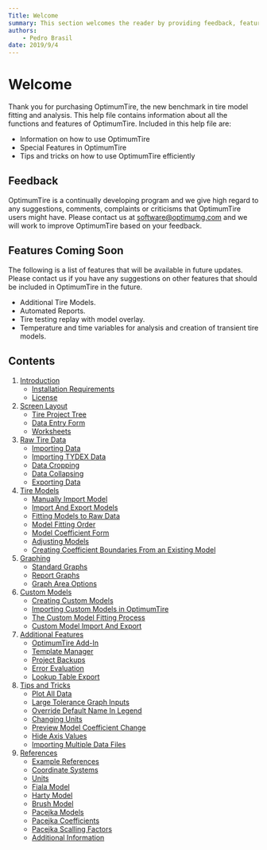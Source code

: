 ```yaml
---
Title: Welcome
summary: This section welcomes the reader by providing feedback, features coming soon and contents information.
authors:
    - Pedro Brasil   
date: 2019/9/4
---
```


# Welcome

Thank you for purchasing OptimumTire, the new benchmark in tire model fitting and analysis. This help file contains information about all the functions and features of OptimumTire. Included in this help file are:

* Information on how to use OptimumTire
* Special Features in OptimumTire
* Tips and tricks on how to use OptimumTire efficiently

## Feedback

OptimumTire is a continually developing program and we give high regard to any suggestions, comments, complaints or criticisms that OptimumTire users might have. Please contact us at [software@optimumg.com](mailto:software@optimumg.com) and we will work to improve OptimumTire based on your feedback.

## Features Coming Soon

The following is a list of features that will be available in future updates. Please contact us if you have any suggestions on other features that should be included in OptimumTire in the future.

* Additional Tire Models.
* Automated Reports.
* Tire testing replay with model overlay.
* Temperature and time variables for analysis and creation of transient tire models.

## Contents

1. [Introduction](1_Introduction/1_Introduction.md)
    * [Installation Requirements](1_Introduction/A_Installation_Requirements.md)
    * [License](1_Introduction/B_License.md)
2. [Screen Layout](2_Screen_Layout/2_Screen_Layout.md)
    * [Tire Project Tree](2_Screen_Layout/A_Tire_Project_Tree.md)
    * [Data Entry Form](2_Screen_Layout/B_Data_Entry_Form.md)
    * [Worksheets](2_Screen_Layout/C_Worksheets.md)
3. [Raw Tire Data](3_Raw_Tire_Data/3_Raw_Tire_Data.md)
    * [Importing Data](3_Raw_Tire_Data/A_Importing_Data.md)
    * [Importing TYDEX Data](3_Raw_Tire_Data/B_Importing_TYDEX_Data.md)
    * [Data Cropping](3_Raw_Tire_Data/C_Data_Cropping.md)
    * [Data Collapsing](3_Raw_Tire_Data/D_Data_Collapsing.md)
    * [Exporting Data](3_Raw_Tire_Data/E_Exporting_Data.md)
4. [Tire Models](4_Tire_Models/4_Tire_Models.md)
    * [Manually Import Model](4_Tire_Models/A_Manually_Import_Model.md)
    * [Import And Export Models](4_Tire_Models/B_Import_And_Export_Models.md)
    * [Fitting Models to Raw Data](4_Tire_Models/C_Fitting_Models_To_Raw_Data.md)
    * [Model Fitting Order](4_Tire_Models/D_Model_Fitting_Order.md)
    * [Model Coefficient Form](4_Tire_Models/E_Model_Coefficient_Form.md)
    * [Adjusting Models](4_Tire_Models/F_Adjusting_Models.md)
    * [Creating Coefficient Boundaries From an Existing Model](4_Tire_Models/G_Creating_Coefficient_Boundaries_From_An_Existing_Model.md)
5. [Graphing](5_Graphing/5_Graphing.md)
    * [Standard Graphs](5_Graphing/A_Standard_Graphs.md)
    * [Report Graphs](5_Graphing/B_Report_Graphs.md)
    * [Graph Area Options](5_Graphing/C_Graph_Area_Options.md)
6. [Custom Models](6_Custom_Models/6_Custom_Models.md)
    * [Creating Custom Models](6_Custom_Models/A_Creating_Custom_Models.md)
    * [Importing Custom Models in OptimumTire](6_Custom_Models/B_Importing_Custom_Models_In_OptimumTire.md)
    * [The Custom Model Fitting Process](6_Custom_Models/C_The_Custom_Model_Fitting_Process.md)
    * [Custom Model Import And Export](6_Custom_Models/D_Custom_Model_Import_And_Export.md)
7. [Additional Features](7_Additional_Features/7_Additional_Features.md)
    * [OptimumTire Add-In](7_Additional_Features/A_OptimumTire_Add-In.md)
    * [Template Manager](7_Additional_Features/B_Template_Manager.md)
    * [Project Backups](7_Additional_Features/C_Project_Backups.md)
    * [Error Evaluation](7_Additional_Features/D_Error_Evaluation.md)
    * [Lookup Table Export](7_Additional_Features/E_Lookup_Table_Export.md)
8. [Tips and Tricks](8_Tips_And_Tricks/8_Tips_And_Tricks.md)
    * [Plot All Data](8_Tips_And_Tricks/A_Plot_All_Data.md)
    * [Large Tolerance Graph Inputs](8_Tips_And_Tricks/B_Large_Tolerance_Graph_Inputs.md)
    * [Override Default Name In Legend](8_Tips_And_Tricks/C_Override_Default_Name_In_Legend.md)
    * [Changing Units](8_Tips_And_Tricks/D_Changing_Units.md)
    * [Preview Model Coefficient Change](8_Tips_And_Tricks/E_Preview_Model_Coefficient_Change.md)
    * [Hide Axis Values](8_Tips_And_Tricks/F_Hide_Axis_Values.md)
    * [Importing Multiple Data Files](8_Tips_And_Tricks/G_Importing_Multiple_Data_Files.md)
9. [References](9_References/9_References.md)
    * [Example References](9_References/A_Example_References.md)
    * [Coordinate Systems](9_References/B_Coordinate_Systems.md)
    * [Units](9_References/C_Units.md)
    * [Fiala Model](9_References/D_Fiala_Model.md)
    * [Harty Model](9_References/E_Harty_Model.md)
    * [Brush Model](9_References/F_Brush_Model.md)
    * [Pacejka Models](9_References/G_Pacejka_Models.md)
    * [Pacejka Coefficients](9_References/H_Pacejka_Coefficients.md)
    * [Pacejka Scalling Factors](9_References/I_Pacejka_Scaling_Factors.md)
    * [Additional Information](9_References/J_Additional_Information.md)